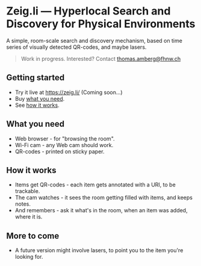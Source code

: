 # Zeig.li — Hyperlocal Search and Discovery for Physical Environments
A simple, room-scale search and discovery mechanism, based on time series of visually detected QR-codes, and maybe lasers.

> Work in progress. Interested? Contact thomas.amberg@fhnw.ch
## Getting started
* Try it live at https://zeig.li/ (Coming soon...)
* Buy <a href="#what-you-need">what you need</a>.
* See <a href="#how-it-works">how it works</a>.
## What you need
* Web browser - for "browsing the room".
* Wi-Fi cam - any Web cam should work.
* QR-codes - printed on sticky paper.
## How it works
* Items get QR-codes - each item gets annotated with a URI, to be trackable.
* The cam watches - it sees the room getting filled with items, and keeps notes.
* And remembers - ask it what's in the room, when an item was added, where it is.
## More to come
* A future version might involve lasers, to point you to the item you're looking for.
